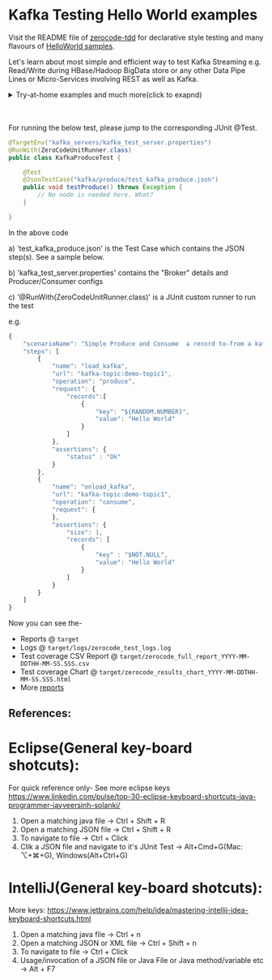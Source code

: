 # Kafka Testing Hello World examples

Visit the README file of [zerocode-tdd](https://github.com/authorjapps/zerocode) for declarative style testing and many flavours of [HelloWorld samples](https://github.com/authorjapps/zerocode/blob/master/README.md#hello-world-).

Let's learn about most simple and efficient way to test Kafka Streaming e.g. Read/Write during HBase/Hadoop BigData store or any other Data Pipe Lines or Micro-Services involving REST as well as Kafka. 

<details>
  <summary>Try-at-home examples and much more(click to exapnd)</summary>

+ [Kafka testing - Examples to run at home](https://github.com/authorjapps/hello-kafka-stream-testing/tree/master/src/test/resources/kafka)

+ [Kafka testing - An Intro](https://github.com/authorjapps/zerocode/wiki/Kafka-Testing-Introduction)

+ [Other HelloWorld examples](https://github.com/authorjapps/zerocode/blob/master/README.md#hello-world-), such as Spring boot app testing, Performance testing, Kotlin app testing etc.

</details>

<br/>

<br/>

For running the below test, please jump to the corresponding JUnit @Test.

```java
@TargetEnv("kafka_servers/kafka_test_server.properties")
@RunWith(ZeroCodeUnitRunner.class)
public class KafkaProduceTest {

    @Test
    @JsonTestCase("kafka/produce/test_kafka_produce.json")
    public void testProduce() throws Exception {
        // No node is needed here. What?
    }

}
```

In the above code 

a) 'test_kafka_produce.json' is the Test Case which contains the JSON step(s). See a sample below.

b) 'kafka_test_server.properties' contains the "Broker" details and Producer/Consumer configs

c) '@RunWith(ZeroCodeUnitRunner.class)' is a JUnit custom runner to run the test


e.g.
```javascript
{
    "scenarioName": "Simple Produce and Consume  a record to-from a kafka topic",
    "steps": [
        {
            "name": "load_kafka",
            "url": "kafka-topic:demo-topic1",
            "operation": "produce",
            "request": {
                "records":[
                    {
                        "key": "${RANDOM.NUMBER}",
                        "value": "Hello World"
                    }
                ]
            },
            "assertions": {
                "status" : "Ok"
            }
        },
        {
            "name": "onload_kafka",
            "url": "kafka-topic:demo-topic1",
            "operation": "consume",
            "request": {
            },
            "assertions": {
                "size": 1,
                "records": [
                    {
                        "key" : "$NOT.NULL",
                        "value": "Hello World"
                    }
                ]
            }
        }
    ]
}

```
Now you can see the-
* Reports @ `target`
* Logs @ `target/logs/zerocode_test_logs.log`
* Test coverage CSV Report @ `target/zerocode_full_report_YYYY-MM-DDTHH-MM-SS.SSS.csv`
* Test coverage Chart @ `target/zerocode_results_chart_YYYY-MM-DDTHH-MM-SS.SSS.html`
* More [reports](https://github.com/authorjapps/zerocode#generated-reports-and-charts)

References:
---
Eclipse(General key-board shotcuts):
=====
For quick reference only- See more eclipse keys https://www.linkedin.com/pulse/top-30-eclipse-keyboard-shortcuts-java-programmer-jayveersinh-solanki/
1. Open a matching java file -> Ctrl + Shift + R
1. Open a matching JSON file -> Ctrl + Shift + R
1. To navigate to file -> Ctrl + Click
1. Clik a JSON file and navigate to it's JUnit Test -> Alt+Cmd+G(Mac: ⌥+⌘+G), Windows(Alt+Ctrl+G)

IntelliJ(General key-board shotcuts):
=====
More keys: https://www.jetbrains.com/help/idea/mastering-intellij-idea-keyboard-shortcuts.html
1. Open a matching java file -> Ctrl + n
1. Open a matching JSON or XML file -> Ctrl + Shift + n
1. To navigate to file -> Ctrl + Click
1. Usage/invocation of a JSON file or Java File or Java method/variable etc -> Alt + F7

